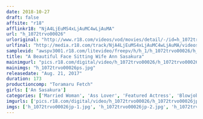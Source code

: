 ```yaml
---
date: 2018-10-27
draft: false
affsite: "r18"
afflinkr18: "NjA4LjEuMS4xLjAuMC4wLjAuMA"
url: "h_1072trvo00026"
urloriginal: "http://www.r18.com/videos/vod/movies/detail/-/id=h_1072trvo00026"
urlfinal: "http://media.r18.com/track/NjA4LjEuMS4xLjAuMC4wLjAuMA/videos/vod/movies/detail/-/id=h_1072trvo00026"
samplevid: "awspv3001.r18.com/litevideo/freepv/h/h_1/h_1072trvo00026/h_1072trvo00026_dmb_w.mp4"
title: "A Beautiful Face Sitting Wife Ann Sasakura"
mainimgurl: "pics.r18.com/digital/video/h_1072trvo00026/h_1072trvo00026ps.jpg"
mainimgs: "h_1072trvo00026ps.jpg"
releasedate: "Aug. 21, 2017"
duration: 173
productioncomp: "Toramaru Fetch"
girls: ['An Sasakura']
categories: ['Married Woman', 'Ass Lover', 'Featured Actress', 'Blowjob', 'Face Sitting', 'Gonzo', 'Hi-Def']
imgurls: ['pics.r18.com/digital/video/h_1072trvo00026/h_1072trvo00026jp-1.jpg', 'pics.r18.com/digital/video/h_1072trvo00026/h_1072trvo00026jp-2.jpg', 'pics.r18.com/digital/video/h_1072trvo00026/h_1072trvo00026jp-3.jpg', 'pics.r18.com/digital/video/h_1072trvo00026/h_1072trvo00026jp-4.jpg', 'pics.r18.com/digital/video/h_1072trvo00026/h_1072trvo00026jp-5.jpg', 'pics.r18.com/digital/video/h_1072trvo00026/h_1072trvo00026jp-6.jpg', 'pics.r18.com/digital/video/h_1072trvo00026/h_1072trvo00026jp-7.jpg', 'pics.r18.com/digital/video/h_1072trvo00026/h_1072trvo00026jp-8.jpg', 'pics.r18.com/digital/video/h_1072trvo00026/h_1072trvo00026jp-9.jpg', 'pics.r18.com/digital/video/h_1072trvo00026/h_1072trvo00026jp-10.jpg', 'pics.r18.com/digital/video/h_1072trvo00026/h_1072trvo00026jp-11.jpg', 'pics.r18.com/digital/video/h_1072trvo00026/h_1072trvo00026jp-12.jpg', 'pics.r18.com/digital/video/h_1072trvo00026/h_1072trvo00026jp-13.jpg', 'pics.r18.com/digital/video/h_1072trvo00026/h_1072trvo00026jp-14.jpg', 'pics.r18.com/digital/video/h_1072trvo00026/h_1072trvo00026jp-15.jpg', 'pics.r18.com/digital/video/h_1072trvo00026/h_1072trvo00026jp-16.jpg', 'pics.r18.com/digital/video/h_1072trvo00026/h_1072trvo00026jp-17.jpg', 'pics.r18.com/digital/video/h_1072trvo00026/h_1072trvo00026jp-18.jpg', 'pics.r18.com/digital/video/h_1072trvo00026/h_1072trvo00026jp-19.jpg', 'pics.r18.com/digital/video/h_1072trvo00026/h_1072trvo00026jp-20.jpg']
imgs: ['h_1072trvo00026jp-1.jpg', 'h_1072trvo00026jp-2.jpg', 'h_1072trvo00026jp-3.jpg', 'h_1072trvo00026jp-4.jpg', 'h_1072trvo00026jp-5.jpg', 'h_1072trvo00026jp-6.jpg', 'h_1072trvo00026jp-7.jpg', 'h_1072trvo00026jp-8.jpg', 'h_1072trvo00026jp-9.jpg', 'h_1072trvo00026jp-10.jpg', 'h_1072trvo00026jp-11.jpg', 'h_1072trvo00026jp-12.jpg', 'h_1072trvo00026jp-13.jpg', 'h_1072trvo00026jp-14.jpg', 'h_1072trvo00026jp-15.jpg', 'h_1072trvo00026jp-16.jpg', 'h_1072trvo00026jp-17.jpg', 'h_1072trvo00026jp-18.jpg', 'h_1072trvo00026jp-19.jpg', 'h_1072trvo00026jp-20.jpg']
---
```


